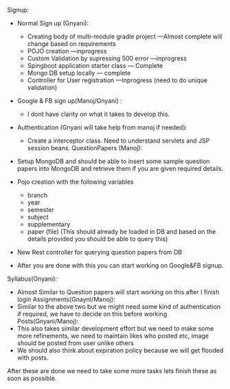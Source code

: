 
Signup:
*  Normal Sign up (Gnyani): 
    * Creating body of multi-module gradle  project  —Almost complete will change based on requirements
    * POJO creation —inprogress 
    * Custom Validation by supressing 500 error —inprogress 
    * Spingboot application starter class — Complete 
    * Mongo DB setup locally — complete 
    * Controller for User registration —Inprogress (need to do unique validation)
* Google & FB sign up(Manoj/Gnyani) :
    * I dont have clarity on what it takes to develop this.
* Authentication (Gnyani will take help from manoj if needed):
    * Create a interceptor class. Need to understand servlets and JSP session beans.
QuestionPapers (Manoj):

* Setup MongoDB and should be able to insert some sample question papers into MongoDB and retrieve them if you are given required details.
* Pojo creation with the following variables 
    * branch 
    * year 
    * semester
    * subject
    * supplementary
    * paper (file) (This should already be loaded in DB and based on the details provided you should be able to query this)
* New Rest controller for querying question papers from DB
* After you are done with this you can start working on Google&FB signup.

Syllabus(Gnyani):
* Almost Similar to Question papers will start working on this after I finish login
Assignments(GnaynI/Manoj):
* Similar to the above two but we might need some kind of authentication if required, we have to decide on this before working
Posts(Gnyani/Manoj):
* This also takes similar development effort but we need to make some more refinements, we need to maintain likes who posted etc, image should be posted from user unlike others
* We should also think about expiration policy because we will get flooded with posts.

After these are done we need to take some more tasks lets finish these as soon as possible.